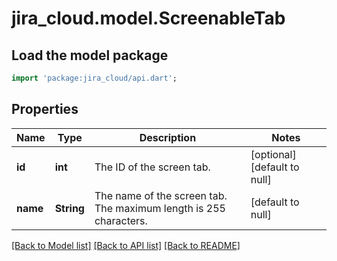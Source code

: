 # jira_cloud.model.ScreenableTab

## Load the model package
```dart
import 'package:jira_cloud/api.dart';
```

## Properties
Name | Type | Description | Notes
------------ | ------------- | ------------- | -------------
**id** | **int** | The ID of the screen tab. | [optional] [default to null]
**name** | **String** | The name of the screen tab. The maximum length is 255 characters. | [default to null]

[[Back to Model list]](../README.md#documentation-for-models) [[Back to API list]](../README.md#documentation-for-api-endpoints) [[Back to README]](../README.md)


